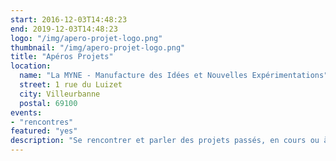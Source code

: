 ```yaml
---
start: 2016-12-03T14:48:23
end: 2019-12-03T14:48:23
logo: "/img/apero-projet-logo.png"
thumbnail: "/img/apero-projet-logo.png"
title: "Apéros Projets"
location:
  name: "La MYNE - Manufacture des Idées et Nouvelles Expérimentations"
  street: 1 rue du Luizet
  city: Villeurbanne
  postal: 69100
events: 
- "rencontres"
featured: "yes"
description: "Se rencontrer et parler des projets passés, en cours ou à venir autour d'un verre. Avec plaisir pour échanger sur vos idées dans un cadre convivial."
---
```


